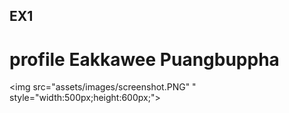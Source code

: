 ## EX1
# profile Eakkawee Puangbuppha


<img src="assets/images/screenshot.PNG" " style="width:500px;height:600px;">
